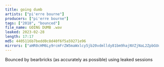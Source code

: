 ```yaml
---
title: going dumb
artists: ["pi'erre bourne"]
producers: ["pi'erre bourne"]
tags: ["2018", "bounced"]
file_name: GOING DUMB .wav
leaked: 2023-02-28
length: 17:17
md5: 4405116b7bedd0c8d40f6f5a59271e96
mirrors: ["aHR0cHM6Ly9rcmFrZW5maWxlcy5jb20vdmlldy81bm9hajNVZjNaL2ZpbGUuaHRtbA=="]
---
```

Bounced by bearbricks (as accurately as possible) using leaked sessions
